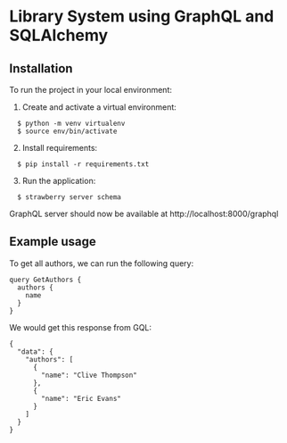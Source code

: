 # Library System using GraphQL and SQLAlchemy


## Installation

To run the project in your local environment:

  1. Create and activate a virtual environment:
```
  $ python -m venv virtualenv
  $ source env/bin/activate
```
  2. Install requirements:
```
  $ pip install -r requirements.txt
```
  3. Run the application:
```
  $ strawberry server schema
```

GraphQL server should now be available at http://localhost:8000/graphql

## Example usage
To get all authors, we can run the following query:

```gql
query GetAuthors {
  authors {
    name
  }
}
```

We would get this response from GQL:

```gql
{
  "data": {
    "authors": [
      {
        "name": "Clive Thompson"
      },
      {
        "name": "Eric Evans"
      }
    ]
  }
}
```